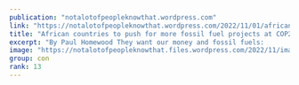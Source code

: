 ```yaml
---
publication: "notalotofpeopleknowthat.wordpress.com"
link: "https://notalotofpeopleknowthat.wordpress.com/2022/11/01/african-countries-to-push-for-more-fossil-fuel-projects-at-cop27/"
title: "African countries to push for more fossil fuel projects at COP27"
excerpt: "By Paul Homewood They want our money and fossil fuels:       CAPE TOWN, Oct 4 (Reuters) – African countries will use the COP27 climate talks in Egypt next month to advocate for…"
image: "https://notalotofpeopleknowthat.files.wordpress.com/2022/11/image_thumb.png"
group: con
rank: 13
---
```

